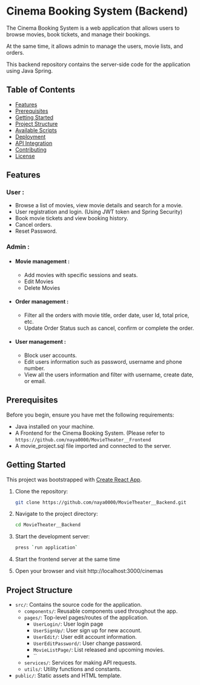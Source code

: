 # Cinema Booking System (Backend)

The Cinema Booking System is a web application that allows users to browse movies, book tickets, and manage their bookings. 

At the same time, it allows admin to manage the users, movie lists, and orders. 

This backend repository contains the server-side code for the application using Java Spring.

## Table of Contents

- [Features](#features)
- [Prerequisites](#prerequisites)
- [Getting Started](#getting-started)
- [Project Structure](#project-structure)
- [Available Scripts](#available-scripts)
- [Deployment](#deployment)
- [API Integration](#api-integration)
- [Contributing](#contributing)
- [License](#license)

## Features
### User :
- Browse a list of movies, view movie details and search for a movie.
- User registration and login. (Using JWT token and Spring Security)
- Book movie tickets and view booking history.
- Cancel orders.
- Reset Password.

### Admin :
- #### Movie management :
  - Add movies with specific sessions and seats.
  - Edit Movies
  - Delete Movies
- #### Order management :
  - Filter all the orders with movie title, order date, user Id, total price, etc.
  - Update Order Status such as cancel, confirm or complete the order.
- #### User management :
  - Block user accounts.
  - Edit users information such as password, username and phone number.
  - View all the users information and filter with username, create date, or email.

## Prerequisites

Before you begin, ensure you have met the following requirements:

- Java installed on your machine.
- A Frontend for the Cinema Booking System. (Please refer to `https://github.com/naya0000/MovieTheater__Frontend`
- A movie_project.sql file imported and connected to the server.

## Getting Started

This project was bootstrapped with [Create React App](https://github.com/facebook/create-react-app).

1. Clone the repository:

   ```bash
   git clone https://github.com/naya0000/MovieTheater__Backend.git
2. Navigate to the project directory:
   ```bash
   cd MovieTheater__Backend
3. Start the development server:
   ```bash
   press `run application`
4. Start the frontend server at the same time
   
5. Open your browser and visit http://localhost:3000/cinemas

## Project Structure

- `src/`: Contains the source code for the application.
  - `components/`: Reusable components used throughout the app.
  - `pages/`: Top-level pages/routes of the application.
    - `UserLogin/`: User login page
    - `UserSignUp/`: User sign up for new account.
    - `UserEdit/`: User edit account information.
    - `UserEditPassword/`: User change password.
    - `MovieListPage/`: List released and upcoming movies.
    - ``
  - `services/`: Services for making API requests.
  - `utils/`: Utility functions and constants.
- `public/`: Static assets and HTML template.
